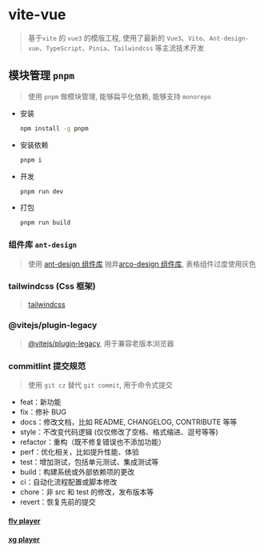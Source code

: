 # vite-vue

> 基于`vite` 的 `vue3` 的模版工程, 使用了最新的 `Vue3`、`Vite`、`Ant-design-vue`、`TypeScript`、`Pinia`、`Tailwindcss` 等主流技术开发

## 模块管理 `pnpm`

> 使用 `pnpm` 做模块管理, 能够扁平化依赖, 能够支持 `monorepo`

- 安装
  
  ```bash
  npm install -g pnpm
  ```

- 安装依赖
  
  ```bash
  pnpm i
  ```

- 开发
  
  ```bash
  pnpm run dev
  ```

- 打包
  
  ```bash
  pnpm run build
  ```

### 组件库 `ant-design`

> 使用 [ant-design 组件库](https://antdv.com/) 抛弃[arco-design 组件库](https://arco.design/), 表格组件过度使用灰色

### tailwindcss (Css 框架)

> [tailwindcss](https://v2.tailwindcss.com/)

### @vitejs/plugin-legacy

> [@vitejs/plugin-legacy](https://blog.csdn.net/Mr_JavaScript/article/details/125388234), 用于兼容老版本浏览器

### commitlint 提交规范

> 使用 `git cz` 替代 `git commit`, 用于命令式提交

- feat：新功能
- fix：修补 BUG
- docs：修改文档，比如 README, CHANGELOG, CONTRIBUTE 等等
- style：不改变代码逻辑 (仅仅修改了空格、格式缩进、逗号等等)
- refactor：重构（既不修复错误也不添加功能）
- perf：优化相关，比如提升性能、体验
- test：增加测试，包括单元测试、集成测试等
- build：构建系统或外部依赖项的更改
- ci：自动化流程配置或脚本修改
- chore：非 src 和 test 的修改，发布版本等
- revert：恢复先前的提交


#### [flv player](https://github.com/bilibili/flv.js)
#### [xg player](https://v3.h5player.bytedance.com/)
